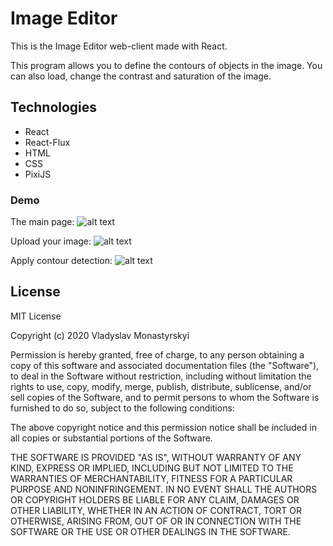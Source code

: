 # Image Editor

This is the Image Editor web-client made with React.  

This program allows you to define the contours of objects in the image. You can also load, change the contrast and saturation of the image.

## Technologies

- React  
- React-Flux  
- HTML  
- CSS
- PixiJS

### Demo

The main page:
![alt text](https://i.yapx.ru/Ia2Wr.png)

Upload your image:
![alt text](https://i.yapx.ru/Ia5ew.png)

Apply contour detection:
![alt text](https://i.yapx.ru/Ia5fH.png)

## License

MIT License

Copyright (c) 2020 Vladyslav Monastyrskyi

Permission is hereby granted, free of charge, to any person obtaining a copy
of this software and associated documentation files (the "Software"), to deal
in the Software without restriction, including without limitation the rights
to use, copy, modify, merge, publish, distribute, sublicense, and/or sell
copies of the Software, and to permit persons to whom the Software is
furnished to do so, subject to the following conditions:

The above copyright notice and this permission notice shall be included in all
copies or substantial portions of the Software.

THE SOFTWARE IS PROVIDED "AS IS", WITHOUT WARRANTY OF ANY KIND, EXPRESS OR
IMPLIED, INCLUDING BUT NOT LIMITED TO THE WARRANTIES OF MERCHANTABILITY,
FITNESS FOR A PARTICULAR PURPOSE AND NONINFRINGEMENT. IN NO EVENT SHALL THE
AUTHORS OR COPYRIGHT HOLDERS BE LIABLE FOR ANY CLAIM, DAMAGES OR OTHER
LIABILITY, WHETHER IN AN ACTION OF CONTRACT, TORT OR OTHERWISE, ARISING FROM,
OUT OF OR IN CONNECTION WITH THE SOFTWARE OR THE USE OR OTHER DEALINGS IN THE
SOFTWARE.
